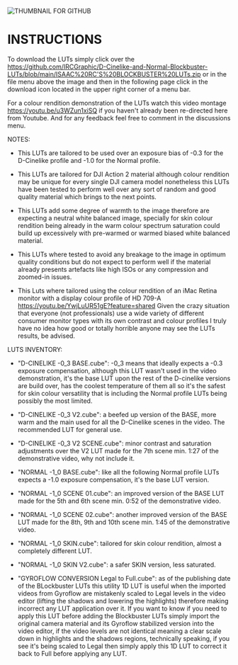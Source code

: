 ![THUMBNAIL FOR GITHUB](https://github.com/IRCGraphic/D-CINELIKE-AND-NORMAL-BLOCKBUSTER-LUT/assets/113941057/e6f190df-de00-4c56-9cd2-f3cd11eee20f)
# INSTRUCTIONS
To download the LUTs simply click over the https://github.com/IRCGraphic/D-Cinelike-and-Normal-Blockbuster-LUTs/blob/main/ISAAC%20RC'S%20BLOCKBUSTER%20LUTs.zip or in the file menu above the image and then in the following page click in the download icon located in the upper right corner of a menu bar.

For a colour rendition demonstration of the LUTs watch this video montage https://youtu.be/u3WZun1xiSQ if you haven't already been re-directed here from Youtube. And for any feedback feel free to comment in the discussions menu.

NOTES: 
- This LUTs are tailored to be used over an exposure bias of -0.3 for the D-Cinelike profile and -1.0 for the Normal profile.

- This LUTs are tailored for DJI Action 2 material although colour rendition may be unique for every single DJI camera model nonetheless this LUTs have been tested to perform well over any sort of random and good quality material which brings to the next points.

- This LUTs add some degree of warmth to the image therefore are expecting a neutral white balanced image, specially for skin colour rendition being already in the warm colour spectrum saturation could build up excessively with pre-warmed or warmed biased white balanced material.

- This LUTs where tested to avoid any breakage to the image in optimum quality conditions but do not expect to perform well if the material already presents artefacts like high ISOs or any compression and zoomed-in issues.

- This Luts where tailored using the colour rendition of an iMac Retina monitor with a display colour profile of HD 709-A https://youtu.be/YwjLuUR51gE?feature=shared Given the crazy situation that everyone (not professionals) use a wide variety of different consumer monitor types with its own contrast and colour profiles I truly have no idea how good or totally horrible anyone may see the LUTs results, be advised.

LUTS INVENTORY:
- "D-CINELIKE -0_3 BASE.cube": -0_3 means that ideally expects a -0.3 exposure compensation, although this LUT wasn't used in the video demonstration, it's the base LUT upon the rest of the D-cinelike versions are build over, has the coolest temperature of them all so it's the safest for skin colour versatility that is including the Normal profile LUTs being possibly the most limited.

- "D-CINELIKE -0_3 V2.cube": a beefed up version of the BASE, more warm and the main used for all the D-Cinelike scenes in the video. The recommended LUT for general use.

- "D-CINELIKE -0_3 V2 SCENE.cube": minor contrast and saturation adjustments over the V2 LUT made for the 7th scene min. 1:27 of the demonstrative video, why not include it.

- "NORMAL -1_0 BASE.cube": like all the following Normal profile LUTs expects a -1.0 exposure compensation, it's the base LUT version.

- "NORMAL -1_0 SCENE 01.cube": an improved version of the BASE LUT made for the 5th and 6th scene min. 0:52 of the demonstrative video.

- "NORMAL -1_0 SCENE 02.cube": another improved version of the BASE LUT made for the 8th, 9th and 10th scene min. 1:45 of the demonstrative video.

- "NORMAL -1_0 SKIN.cube": tailored for skin colour rendition, almost a completely different LUT.

- "NORMAL -1_0 SKIN V2.cube": a safer SKIN version, less saturated.

- "GYROFLOW CONVERSION Legal to Full.cube": as of the publishing date of the BLockbuster LUTs this utility 1D LUT is useful when the imported videos from Gyroflow are mistakenly scaled to Legal levels in the video editor (lifting the shadows and lowering the highlights) therefore making incorrect any LUT application over it. If you want to know if you need to apply this LUT before adding the Blockbuster LUTs simply import the original camera material and its Gyroflow stabilized version into the video editor, if the video levels are not identical meaning a clear scale down in highlights and the shadows regions, technically speaking, if you see it's being scaled to Legal then simply apply this 1D LUT to correct it back to Full before applying any LUT.
